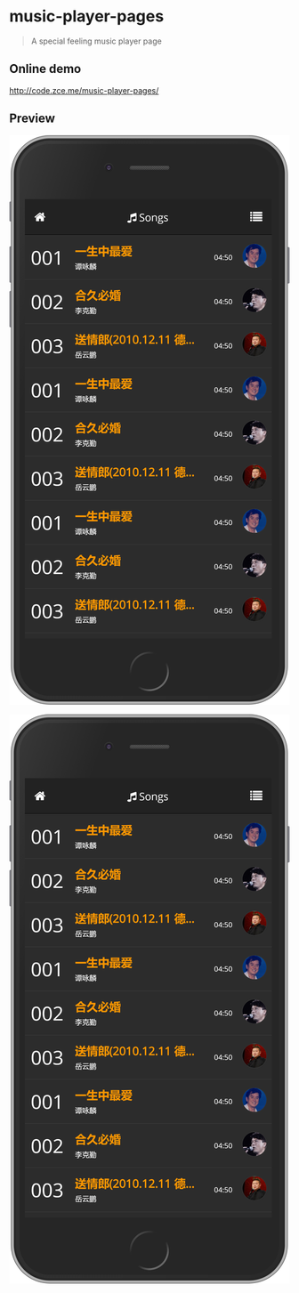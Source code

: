 # music-player-pages

> A special feeling music player page

## Online demo

http://code.zce.me/music-player-pages/

## Preview

![歌曲列表](img/songs.png)

![歌曲列表](img/songs.png)

<!-- ## 搜索建议
http://tingapi.ting.baidu.com/v1/restserver/ting?from=qianqian&version=2.1.0&method=baidu.ting.search.catalogSug&format=json&query=%E5%B0%8F%E8%8B%B9%E6%9E%9C
搜索建议：只有歌名
http://tingapi.ting.baidu.com/v1/restserver/ting?method=baidu.ting.search.suggestion&query=%E5%B0%8F%E8%8B%B9%E6%9E%9C&format=json&from=ios&version=2.1.1
## 搜索结果
http://tingapi.ting.baidu.com/v1/restserver/ting?from=qianqian&version=2.1.0&method=baidu.ting.search.common&format=json&query=%E5%B0%8F%E8%8B%B9%E6%9E%9C&page_no=1&page_size=30
##
http://tingapi.ting.baidu.com/v1/restserver/ting?from=qianqian&version=2.1.0&method=baidu.ting.artist.getList&format=json&order=1&offset=0&limit=5
## 新歌榜
http://tingapi.ting.baidu.com/v1/restserver/ting?from=qianqian&version=2.1.0&method=baidu.ting.billboard.billList&format=json&type=1&offset=0&size=50
## 热歌榜
http://tingapi.ting.baidu.com/v1/restserver/ting?from=qianqian&version=2.1.0&method=baidu.ting.billboard.billList&format=json&type=2&offset=0&size=50  注意这个和上边的区别，type=1
## Billboard
http://tingapi.ting.baidu.com/v1/restserver/ting?from=qianqian&version=2.1.0&method=baidu.ting.billboard.billList&format=json&type=8&offset=0&size=507）Hito中文榜
## Hito中文榜
http://tingapi.ting.baidu.com/v1/restserver/ting?from=qianqian&version=2.1.0&method=baidu.ting.billboard.billList&format=json&type=18&offset=0&size=50
## KTV热歌榜
http://tingapi.ting.baidu.com/v1/restserver/ting?from=qianqian&version=2.1.0&method=baidu.ting.billboard.billList&format=json&type=6&offset=0&size=50
## 电台列表
http://tingapi.ting.baidu.com/v1/restserver/ting?from=qianqian&version=2.1.0&method=baidu.ting.radio.getCategoryList&format=json
## 获取某个电台下的歌曲列表
http://tingapi.ting.baidu.com/v1/restserver/ting?from=qianqian&version=2.1.0&method=baidu.ting.radio.getChannelSong&format=json&pn=0&rn=10&channelname=public_tuijian_ktv
## 获取songid的歌曲信息
http://tingapi.ting.baidu.com/v1/restserver/ting?from=qianqian&version=2.1.0&method=baidu.ting.song.getInfos&format=json&songid=8059247&ts=1408284347323&e=JoN56kTXnnbEpd9MVczkYJCSx%2FE1mkLx%2BPMIkTcOEu4%3D&nw=2&ucf=1&res=1
## 获取登陆用户的喜爱歌曲列表，其中bduss参数用来标示唯一的用户
http://tingapi.ting.baidu.com/v1/restserver/ting?from=qianqian&version=2.1.0&method=baidu.ting.favorite.getFavoriteSong&format=json&pn=0&rn=50&bduss=UlXZ1dWbm9icDBrMm13aFcwZ282ejlTM1dyS1NEd2JPWXpQcDgyT0w0Vn5SUmhVQVFBQUFBJCQAAAAAAAAAAAEAAAB0L~cOeHl3MDQzNzM1AAAAAAAAAAAAAAAAAAAAAAAAAAAAAAAAAAAAAAAAAAAAAAAAAAAAAAAAAAAAAAAAAAAAAAAAAH-48FN~uPBTd
## 歌手列表
http://tingapi.ting.baidu.com/v1/restserver/ting?from=qianqian&version=2.1.0&method=baidu.ting.artist.get72HotArtist&format=json&order=1&offset=0&limit=50
## 歌手简介，tinguid为歌手id
http://tingapi.ting.baidu.com/v1/restserver/ting?from=qianqian&version=2.1.0&method=baidu.ting.artist.getinfo&format=json&tinguid=7994
## 歌手歌曲列表，tinguid为歌手id
http://tingapi.ting.baidu.com/v1/restserver/ting?from=qianqian&version=2.1.0&method=baidu.ting.artist.getSongList&format=json&order=2&tinguid=7994&offset=0&limits=50
## 新碟上架
http://tingapi.ting.baidu.com/v1/restserver/ting?from=qianqian&version=2.1.0&method=baidu.ting.plaza.getRecommendAlbum&format=json&offset=0&limit=50
## 专辑信息
http://tingapi.ting.baidu.com/v1/restserver/ting?from=qianqian&version=2.1.0&method=baidu.ting.album.getAlbumInfo&format=json&album_id=122314357
## 新歌速递
http://tingapi.ting.baidu.com/v1/restserver/ting?from=qianqian&version=2.1.0&method=baidu.ting.plaza.getNewSongs&format=json&limit=50 -->
